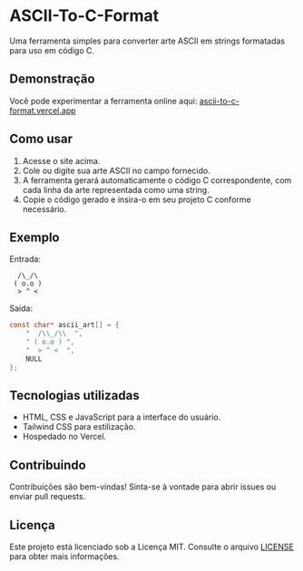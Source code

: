 # ASCII-To-C-Format

Uma ferramenta simples para converter arte ASCII em strings formatadas para uso em código C.

## Demonstração

Você pode experimentar a ferramenta online aqui: [ascii-to-c-format.vercel.app](https://ascii-to-c-format.vercel.app)

## Como usar

1. Acesse o site acima.
2. Cole ou digite sua arte ASCII no campo fornecido.
3. A ferramenta gerará automaticamente o código C correspondente, com cada linha da arte representada como uma string.
4. Copie o código gerado e insira-o em seu projeto C conforme necessário.

## Exemplo

Entrada:

```
  /\_/\  
 ( o.o ) 
  > ^ <  
```

Saída:

```c
const char* ascii_art[] = {
    "  /\\_/\\  ",
    " ( o.o ) ",
    "  > ^ <  ",
    NULL
};
```

## Tecnologias utilizadas

- HTML, CSS e JavaScript para a interface do usuário.
- Tailwind CSS para estilização.
- Hospedado no Vercel.

## Contribuindo

Contribuições são bem-vindas! Sinta-se à vontade para abrir issues ou enviar pull requests.

## Licença

Este projeto está licenciado sob a Licença MIT. Consulte o arquivo [LICENSE](LICENSE) para obter mais informações.
